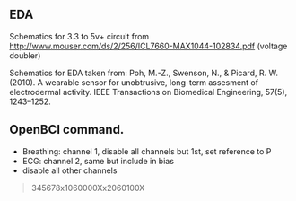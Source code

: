 
## EDA

Schematics for 3.3 to 5v+ circuit from http://www.mouser.com/ds/2/256/ICL7660-MAX1044-102834.pdf (voltage doubler)

Schematics for EDA taken from: Poh, M.-Z., Swenson, N., & Picard, R. W. (2010). A wearable sensor for unobtrusive, long-term assesment of electrodermal activity. IEEE Transactions on Biomedical Engineering, 57(5), 1243–1252.

## OpenBCI command.

* Breathing: channel 1, disable all channels but 1st, set reference to P
* ECG: channel 2, same but include in bias
* disable all other channels

> 345678x1060000Xx2060100X


